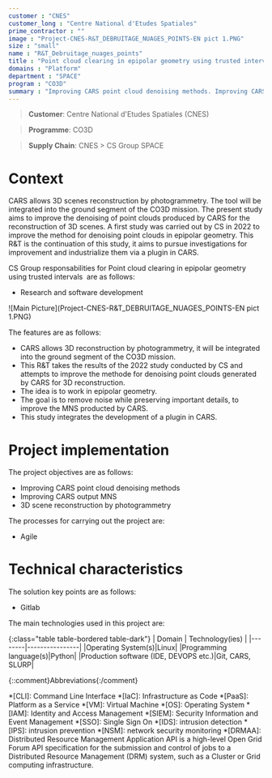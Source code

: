 ```yaml
---
customer : "CNES"
customer_long : "Centre National d'Etudes Spatiales"
prime_contractor : ""
image : "Project-CNES-R&T_DEBRUITAGE_NUAGES_POINTS-EN pict 1.PNG"
size : "small"
name : "R&T_Debruitage_nuages_points"
title : "Point cloud clearing in epipolar geometry using trusted intervals "
domains : "Platform"
department : "SPACE"
program : "CO3D"
summary : "Improving CARS point cloud denoising methods. Improving CARS output MNS. 3D scene reconstruction by photogrammetry"
---
```


> __Customer__\: Centre National d'Etudes Spatiales (CNES)

> __Programme__\: CO3D

> __Supply Chain__\: CNES >  CS Group SPACE


# Context

CARS allows 3D scenes reconstruction by photogrammetry. The tool will be integrated into the ground segment of the CO3D mission.
The present study aims to improve the denoising of point clouds produced by CARS for the reconstruction of 3D scenes.
A first study was carried out by CS in 2022 to improve the method for denoising point clouds in epipolar geometry. 
This R&T is the continuation of this study, it aims to pursue investigations for improvement and industrialize them via a plugin in CARS.

CS Group responsabilities for Point cloud clearing in epipolar geometry using trusted intervals  are as follows:
* Research and software development

![Main Picture](Project-CNES-R&T_DEBRUITAGE_NUAGES_POINTS-EN pict 1.PNG)

The features are as follows:
* CARS allows 3D reconstruction by photogrammetry, it will be integrated into the ground segment of the CO3D mission.
* This R&T takes the results of the 2022 study conducted by CS and attempts to improve the methode for denoising point clouds generated by CARS for 3D reconstruction. 
* The idea is to work in epipolar geometry.
* The goal is to remove noise while preserving important details, to improve the MNS producted by CARS.
* This study integrates the development of a plugin in CARS.

# Project implementation

The project objectives are as follows:
* Improving CARS point cloud denoising methods
* Improving CARS output MNS
* 3D scene reconstruction by photogrammetry

The processes for carrying out the project are:
* Agile

# Technical characteristics

The solution key points are as follows:
* Gitlab



The main technologies used in this project are:

{:class="table table-bordered table-dark"}
| Domain | Technology(ies) |
|--------|----------------|
|Operating System(s)|Linux|
|Programming language(s)|Python|
|Production software (IDE, DEVOPS etc.)|Git, CARS, SLURP|



{::comment}Abbreviations{:/comment}

*[CLI]: Command Line Interface
*[IaC]: Infrastructure as Code
*[PaaS]: Platform as a Service
*[VM]: Virtual Machine
*[OS]: Operating System
*[IAM]: Identity and Access Management
*[SIEM]: Security Information and Event Management
*[SSO]: Single Sign On
*[IDS]: intrusion detection
*[IPS]: intrusion prevention
*[NSM]: network security monitoring
*[DRMAA]: Distributed Resource Management Application API is a high-level Open Grid Forum API specification for the submission and control of jobs to a Distributed Resource Management (DRM) system, such as a Cluster or Grid computing infrastructure.
